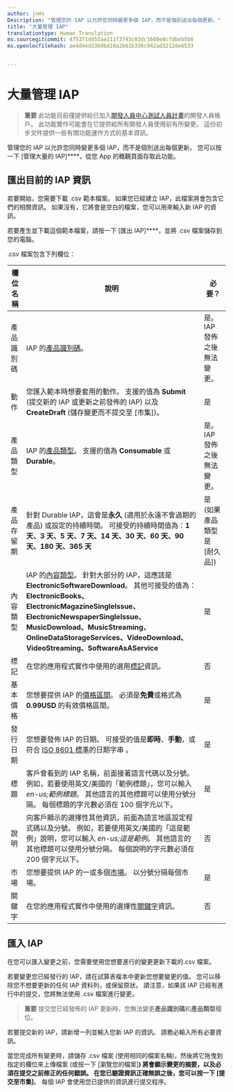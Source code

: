 ```yaml
---
author: jnHs
Description: "管理您的 IAP 以允許您同時變更多個 IAP，而不是個別送出每個更新。"
title: "大量管理 IAP"
translationtype: Human Translation
ms.sourcegitcommit: 475371dd55aa111f3743c03dc1600e8cfdbeb5b0
ms.openlocfilehash: ae4d4ed33b9bd10a2b01b336c942ad3212de6533


---
```


# 大量管理 IAP

> **重要** 此功能目前僅提供給已加入[開發人員中心測試人員計畫](dev-center-insider-program.md)的開發人員帳戶。 此功能實作可能會在它提供給所有開發人員使用前有所變更。 這份初步文件提供一些有關功能運作方式的基本資訊。

管理您的 IAP 以允許您同時變更多個 IAP，而不是個別送出每個更新。 您可以按一下 [管理大量的 IAP]****，從您 App 的概觀頁面存取此功能。

## 匯出目前的 IAP 資訊

若要開始，您需要下載 .csv 範本檔案。 如果您已經建立 IAP，此檔案將會包含它們的相關資訊。 如果沒有，它將會是空白的檔案，您可以用來輸入新 IAP 的資訊。 

若要產生並下載這個範本檔案，請按一下 [匯出 IAP]****，並將 .csv 檔案儲存到您的電腦。

.csv 檔案包含下列欄位： 

| 欄位名稱               | 說明                            | 必要？      |
|---------------------------|----------------------------------|----------------------|
| 產品識別碼    |  IAP 的[產品識別碼](set-your-iap-product-id.md#product-id)。  | 是。 IAP 發佈之後無法變更。 |
| 動作 |您匯入範本時想要套用的動作。 支援的值為 **Submit** (提交新的 IAP 或更新之前發佈的 IAP) 以及 **CreateDraft** (儲存變更而不提交至 [市集])。 |    是 |
| 產品類型  | IAP 的[產品類型](set-your-iap-product-id.md#product-type)。 支援的值為 **Consumable** 或 **Durable**。 | 是。 IAP 發佈之後無法變更。 |
| 產品存留期  | 針對 Durable IAP，這會是**永久** (適用於永遠不會過期的產品) 或設定的持續時間。 可接受的持續時間值為：**1 天、3 天、5 天、7 天、14 天、30 天、60 天、90 天、180 天、365 天**   | 是 (如果產品類型是 [耐久品]) |
| 內容類型  | IAP 的[內容類型](enter-iap-properties.md#content-type)。 針對大部分的 IAP，這應該是 **ElectronicSoftwareDownload**。 其他可接受的值為：**ElectronicBooks、ElectronicMagazineSingleIssue、ElectronicNewspaperSingleIssue、MusicDownload、MusicStreaming、OnlineDataStorageServices、VideoDownload、VideoStreaming、SoftwareAsAService** | 是 |
| 標記   | 在您的應用程式實作中使用的選用[標記](enter-iap-properties.md#tag)資訊。 | 否 |
| 基本價格    | 您想要提供 IAP 的[價格區間](set-iap-pricing-and-availability.md#base-price)。 必須是**免費**或格式為 **0.99USD** 的有效價格區間。 |   是 |
| 發行日期  | 您想要發佈 IAP 的日期。 可接受的值是**即時**、**手動**，或符合 [ISO 8601 標準](http://go.microsoft.com/fwlink/p/?LinkId=817237)的日期字串 。 | 是 |
| 標題    | 客戶會看到的 IAP 名稱，前面接著語言代碼以及分號。 例如，若要使用英文/美國的「範例標題」，您可以輸入*en-us;範例標題*。 其他語言的其他標題可以使用分號分隔。 每個標題的字元數必須在 100 個字元以下。     | 是 |
|說明   | 向客戶顯示的選擇性其他資訊，前面為語言地區設定程式碼以及分號。 例如，若要使用英文/美國的「這是範例」說明，您可以輸入 *en-us;這是範例*。 其他語言的其他標題可以使用分號分隔。 每個說明的字元數必須在 200 個字元以下。    | 否 |
| 市場 | 您想要提供 IAP 的一或多個[市場](define-pricing-and-market-selection.md#windows-store-consumer-markets)。 以分號分隔每個市場。 | 是 |
|關鍵字 | 在您的應用程式實作中使用的選擇性[關鍵字](enter-iap-properties.md#keywords)資訊。 | 否 |

## 匯入 IAP

在您可以匯入變更之前，您需要使用您想要進行的變更更新下載的.csv 檔案。

若要變更您已經發行的 IAP，請在試算表複本中更新您想要變更的值。 您可以移除您不想要更新的任何 IAP 資料列，或保留原狀。 請注意，如果該 IAP 已經有進行中的提交，您將無法使用 .csv 檔案進行變更。

> **重要** 提交您已經發佈的 IAP 更新時，您無法變更**產品識別碼**和**產品類型**欄位。

若要提交新的 IAP，請新增一列並輸入您新 IAP 的資訊。 請務必輸入所有必要資訊。 

當您完成所有變更時，請儲存 .csv 檔案 (使用相同的檔案名稱)，然後將它拖曳到指定的欄位來上傳檔案 (或按一下 [瀏覽您的檔案]****) 將會顯示變更的摘要，以及必須在提交之前修正的任何錯誤。 在您已驗證資訊正確無誤之後，您可以按一下 [提交至市集]****。 每個 IAP 會使用您已提供的資訊進行提交程序。




<!--HONumber=Jul16_HO1-->


